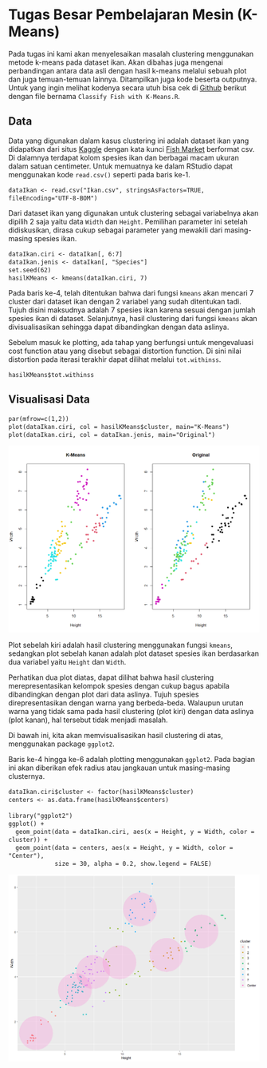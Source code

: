 # Tugas Besar Pembelajaran Mesin (K-Means) 
Pada tugas ini kami akan menyelesaikan masalah clustering menggunakan metode k-means pada dataset ikan. Akan dibahas juga mengenai perbandingan antara data asli dengan hasil k-means melalui sebuah plot dan juga temuan-temuan lainnya. Ditampilkan juga kode beserta outputnya. Untuk yang ingin melihat kodenya secara utuh bisa cek di [Github](https://github.com/AchmadNoer/tubes_K-Means) berikut dengan file bernama `Classify Fish with K-Means.R`.


## Data
Data yang digunakan dalam kasus clustering ini adalah dataset ikan yang didapatkan dari situs [Kaggle](https://www.kaggle.com/datasets) dengan kata kunci [Fish Market](https://www.kaggle.com/aungpyaeap/fish-market) berformat csv.  Di dalamnya terdapat kolom spesies ikan dan berbagai macam ukuran dalam satuan centimeter.
Untuk memuatnya ke dalam RStudio dapat menggunakan kode `read.csv()` seperti pada baris ke-1.

```{r message=FALSE, warning=FALSE, attr.source = ".numberLines"}
dataIkan <- read.csv("Ikan.csv", stringsAsFactors=TRUE, fileEncoding="UTF-8-BOM")
```

Dari dataset ikan yang digunakan untuk clustering sebagai variabelnya akan dipilih 2 saja yaitu data `Width` dan `Height`. Pemilihan parameter ini setelah didiskusikan, dirasa cukup sebagai parameter yang mewakili dari masing-masing spesies ikan.

```{r message=FALSE, warning=FALSE, attr.source = ".numberLines"}
dataIkan.ciri <- dataIkan[, 6:7]
dataIkan.jenis <- dataIkan[, "Species"]
set.seed(62)
hasilKMeans <- kmeans(dataIkan.ciri, 7)
```

Pada baris ke-4, telah ditentukan bahwa dari fungsi `kmeans` akan mencari 7 cluster dari dataset ikan dengan 2 variabel yang sudah ditentukan tadi. Tujuh disini maksudnya adalah 7 spesies ikan karena sesuai dengan jumlah spesies ikan di dataset. Selanjutnya, hasil clustering dari fungsi `kmeans` akan divisualisasikan sehingga dapat dibandingkan dengan data aslinya.

Sebelum masuk ke plotting, ada tahap yang berfungsi untuk mengevaluasi cost function atau yang disebut sebagai distortion function. Di sini nilai distortion pada iterasi terakhir dapat dilihat melalui `tot.withinss`.

```{r message=FALSE, warning=FALSE, attr.source = ".numberLines"}
hasilKMeans$tot.withinss
```

## Visualisasi Data

```{r message=FALSE, warning=FALSE, attr.source = ".numberLines"}
par(mfrow=c(1,2))
plot(dataIkan.ciri, col = hasilKMeans$cluster, main="K-Means")
plot(dataIkan.ciri, col = dataIkan.jenis, main="Original")
```
![Compare plot](https://github.com/AchmadNoer/tubes_K-Means/blob/master/K-Means%20vs%20Original%20plot.png)

Plot sebelah kiri adalah hasil clustering menggunakan fungsi `kmeans`, sedangkan plot sebelah kanan adalah plot dataset spesies ikan berdasarkan dua variabel yaitu `Height` dan `Width`. 

Perhatikan dua plot diatas, dapat dilihat bahwa hasil clustering merepresentasikan kelompok spesies dengan cukup bagus apabila dibandingkan dengan plot dari data aslinya. Tujuh spesies direpresentasikan dengan warna yang berbeda-beda. Walaupun urutan warna yang tidak sama pada hasil clustering (plot kiri) dengan data aslinya (plot kanan), hal tersebut tidak menjadi masalah.

Di bawah ini, kita akan memvisualisasikan hasil clustering di atas, menggunakan package `ggplot2`. 

Baris ke-4 hingga ke-6 adalah plotting menggunakan `ggplot2`. Pada bagian ini akan diberikan efek radius atau jangkauan untuk masing-masing clusternya. 

```{r message=FALSE, warning=FALSE, attr.source = ".numberLines"}
dataIkan.ciri$cluster <- factor(hasilKMeans$cluster)
centers <- as.data.frame(hasilKMeans$centers)

library("ggplot2")
ggplot() + 
  geom_point(data = dataIkan.ciri, aes(x = Height, y = Width, color = cluster)) + 
  geom_point(data = centers, aes(x = Height, y = Width, color = "Center"), 
             size = 30, alpha = 0.2, show.legend = FALSE)
```
![Result plot](https://github.com/AchmadNoer/tubes_K-Means/blob/master/K-Means%20Result%20plot.png)
